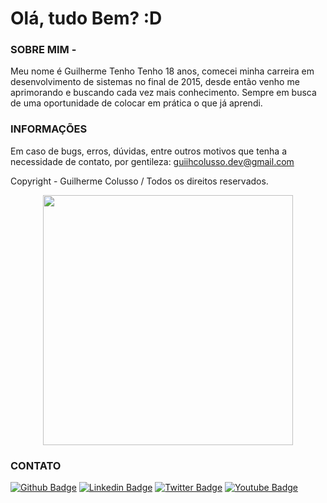 # Olá, tudo Bem? :D

### SOBRE MIM -

Meu nome é Guilherme Tenho Tenho 18 anos, comecei minha carreira em desenvolvimento de sistemas no final de 2015, desde então venho me aprimorando e buscando cada vez mais conhecimento. Sempre em busca de uma oportunidade de colocar em prática o que já aprendi.

### INFORMAÇÕES

Em caso de bugs, erros, dúvidas, entre outros motivos que tenha a necessidade de contato, por gentileza: guiihcolusso.dev@gmail.com

Copyright - Guilherme Colusso / Todos os direitos reservados.
  
<p align="center">
  <img width="400" height="400" src="https://i.imgur.com/i2mIvAg.png">
</p>

### CONTATO

[![Github Badge](https://img.shields.io/badge/-Github-000?style=flat-square&logo=Github&logoColor=white&link=https://github.com/guiihcolusso)](https://github.com/guiihcolusso)
[![Linkedin Badge](https://img.shields.io/badge/-LinkedIn-blue?style=flat-square&logo=Linkedin&logoColor=white&link=https://www.linkedin.com/in/guiihpcolusso/)](https://www.linkedin.com/in/guiihpcolusso/)
[![Twitter Badge](https://img.shields.io/badge/-Twitter-1ca0f1?style=flat-square&labelColor=1ca0f1&logo=twitter&logoColor=white&link=https://twitter.com/guiihcolusso)](https://twitter.com/guiihcolusso)
[![Youtube Badge](https://img.shields.io/badge/-YouTube-ff0000?style=flat-square&labelColor=ff0000&logo=youtube&logoColor=white&link=https://www.youtube.com/c/MasTeer404)](https://www.youtube.com/c/MasTeer404)
